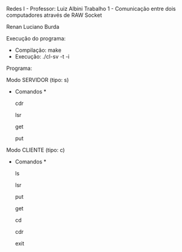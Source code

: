 Redes I - Professor: Luiz Albini
Trabalho 1 - Comunicação entre dois computadores através de RAW Socket
 
Renan Luciano Burda        	

Execução do programa:

-  Compilação: make
-  Execução: ./cl-sv -t <tipo> -i <interface>

Programa:

Modo SERVIDOR (tipo: s)
* Comandos *
    
     cdr

     lsr
	
     get

     put 
	

Modo CLIENTE (tipo: c)
* Comandos *	
	   
     ls 
     
     lsr
	
     put 
    
     get
     
     cd 
     
     cdr
     
     exit
